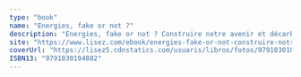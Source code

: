 ```yaml
---
type: "book"
name: "Energies, fake or not ?"
description: "Energies, fake or not ? Construire notre avenir et décarboner notre energie sans fake news : transition énergétique, énergie fossiles, énergie renouvelables, électricité verte, nucléaire"
site: "https://www.lisez.com/ebook/energies-fake-or-not-construire-notre-avenir-et-decarboner-notre-energie-sans-fake-news-transition-energetique-energies-fossiles-energies-renouvelables-electricite-verte-nucleaire/9791030104882"
coverUrl: "https://lisez5.cdnstatics.com/usuaris/libros/fotos/9791030105/m_libros/9791030104882ORI.jpg"
ISBN13: "9791030104882"
---
```

